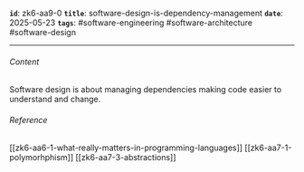 **`id`**: zk6-aa9-0
**`title`**: software-design-is-dependency-management
**`date`**: 2025-05-23
**`tags`**: #software-engineering #software-architecture #software-design

---

###### Content

Software design is about managing dependencies making code easier to understand and change.

###### Reference

[[zk6-aa6-1-what-really-matters-in-programming-languages]]
[[zk6-aa7-1-polymorhphism]]
[[zk6-aa7-3-abstractions]]
